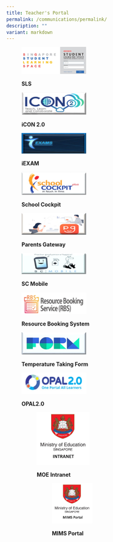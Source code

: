 ```yaml
---
title: Teacher's Portal
permalink: /communications/permalink/
description: ""
variant: markdown
---
```

<figure>

<a href="https://vle.learning.moe.edu.sg/login"> <img style="width:40%;height:50%" src="/images/Communications/Capture.jpg"></a>

<figcaption>

<strong> SLS </strong>

</figcaption>

</figure>

<figure>

<a href="https://icon.moe.edu.sg/"> <img style="width:40%;height:50%" src="/images/Communications/icon.jpg"></a>

<figcaption>

<strong> iCON 2.0 </strong>

</figcaption>

</figure>
	
<figure>

<a href="https://myexamduty.seab.gov.sg/auth/login/"> <img style="width:40%;height:50%" src="/images/Communications/iexams.jpg"></a>

<figcaption>

<strong> iEXAM </strong>

</figcaption>

</figure>

<figure>

<a href="https://schoolcockpit.moe.gov.sg/"> <img style="width:40%;height:50%" src="/images/Communications/SchoolCockpit.jpg"></a>

<figcaption>

<strong> School Cockpit </strong>

</figcaption>

</figure>

<figure>

<a href="https://pg.moe.edu.sg/"> <img style="width:40%;height:50%" src="/images/Communications/pg.jpg"></a>

<figcaption>

<strong> Parents Gateway </strong>

</figcaption>

</figure>

<figure>

<a href="https://scmobile.moe.edu.sg/"> <img style="width:40%;height:50%" src="/images/Communications/scmobile.jpg"></a>

<figcaption>

<strong> SC Mobile </strong>

</figcaption>

</figure>

<figure>

<a href="https://rbs.avero-tech.com/login.html"> <img style="width:40%;height:50%" src="/images/Communications/rbs.jpg"></a>

<figcaption>

<strong>Resource Booking System </strong>

</figcaption>

</figure>

<figure>

<a href="https://form.gov.sg/65964d46fec9850012839740"> <img style="width:40%;height:50%" src="/images/Communications/form.jpg"></a>

<figcaption>

<strong>Temperature Taking Form </strong>

</figcaption>

</figure>

<figure>

<a href="https://opal2.moe.edu.sg/"> <img style="width:40%;height:50%" src="/images/Communications/opal.jpg"></a>

<figcaption>

<strong>OPAL2.0 </strong>

</figcaption>
	<figure>

<a href="https://intranet.moe.gov.sg/Pages/Home.aspx"> <img style="width:40%;height:50%" src="/images/Communications/moe_logo_1.jpg"></a>
<figcaption>
<strong>MOE Intranet </strong>
</figcaption>
		
<figure>

<a href="https://idp.mims.moe.gov.sg/nidp/app/login"> <img style="width:40%;height:50%" src="/images/Communications/moe_mims.jpg"></a>
<figcaption>
<strong>MIMS Portal </strong>
</figcaption>

</figure></figure></figure>